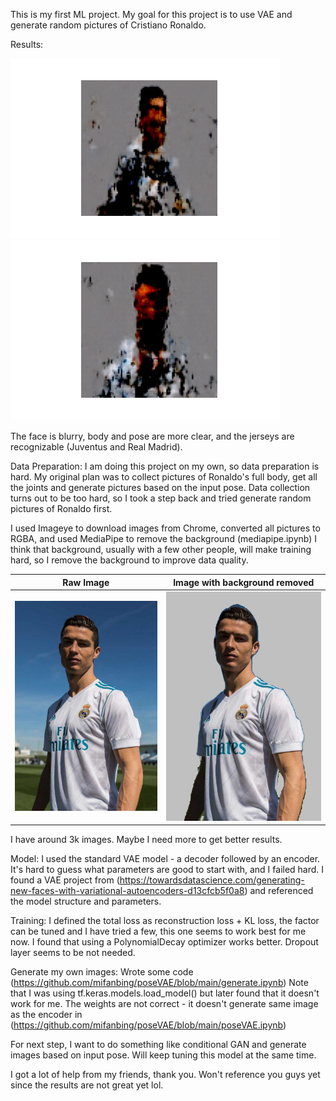 This is my first ML project. My goal for this project is to use VAE and generate random pictures of Cristiano Ronaldo.

Results:

![](https://github.com/mifanbing/poseVAE/blob/main/result_15.png)   ![](https://github.com/mifanbing/poseVAE/blob/main/result_17.png)

The face is blurry, body and pose are more clear, and the jerseys are recognizable (Juventus and Real Madrid).

Data Preparation:
I am doing this project on my own, so data preparation is hard. My original plan was to collect pictures of Ronaldo's full body, get all the joints and generate pictures based on the input pose. Data collection turns out to be too hard, so I took a step back and tried generate random pictures of Ronaldo first.

I used Imageye to download images from Chrome, converted all pictures to RGBA, and used MediaPipe to remove the background (mediapipe.ipynb)
I think that background, usually with a few other people, will make training hard, so I remove the background to improve data quality.

Raw Image          |  Image with background removed
:-------------------------:|:-------------------------:
![](https://github.com/mifanbing/poseVAE/blob/main/rawImage.jpg) | ![](https://github.com/mifanbing/poseVAE/blob/main/imageRemoveBackground.jpg)

I have around 3k images. Maybe I need more to get better results.

Model:
I used the standard VAE model - a decoder followed by an encoder. It's hard to guess what parameters are good to start with, and I failed hard. I found a VAE project from (https://towardsdatascience.com/generating-new-faces-with-variational-autoencoders-d13cfcb5f0a8) and referenced the model structure and parameters.

Training:
I defined the total loss as reconstruction loss + KL loss, the factor can be tuned and I have tried a few, this one seems to work best for me now. 
I found that using a PolynomialDecay optimizer works better. 
Dropout layer seems to be not needed.

Generate my own images:
Wrote some code (https://github.com/mifanbing/poseVAE/blob/main/generate.ipynb)
Note that I was using tf.keras.models.load_model() but later found that it doesn't work for me. The weights are not correct - it doesn't generate same image as the encoder in (https://github.com/mifanbing/poseVAE/blob/main/poseVAE.ipynb)

For next step, I want to do something like conditional GAN and generate images based on input pose. Will keep tuning this model at the same time.

I got a lot of help from my friends, thank you. Won't reference you guys yet since the results are not great yet lol.
